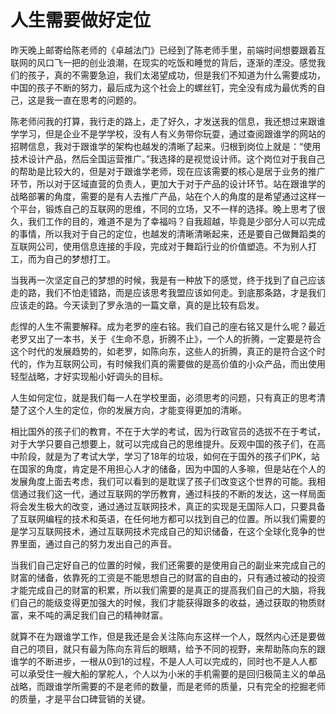 # 人生需要做好定位

昨天晚上邮寄给陈老师的《卓越法门》已经到了陈老师手里，前端时间想要跟着互联网的风口飞一把的创业浪潮，在现实的吃饭和睡觉的背后，逐渐的湮没。感觉我们的孩子，真的不需要急迫，我们太渴望成功，但是我们不知道为什么需要成功，中国的孩子不断的努力，最后成为这个社会上的螺丝钉，完全没有成为最优秀的自己，这是我一直在思考的问题的。

陈老师问我的打算，我行走的路上，走了好久，才发送我的信息，我还想过来跟谁学学习，但是企业不是学学校，没有人有义务带你玩耍，通过查阅跟谁学的网站的招聘信息，我对于跟谁学的架构也越发的清晰了起来。归根到岗位上就是：“使用技术设计产品，然后全国运营推广。”我选择的是视觉设计师。这个岗位对于我自己的帮助是比较大的，但是对于跟谁学老师，现在应该需要的核心是居于业务的推广环节，所以对于区域直营的负责人，更加大于对于产品的设计环节。站在跟谁学的战略部署的角度，需要的是有人去推广产品，站在个人的角度的是希望通过这样一个平台，锻炼自己的互联网的思维，不同的立场，又不一样的选择。晚上思考了很久，我们工作的目的，难道不是为了幸福吗？自我超越，毕竟是少部分人可以完成的事情，所以我对于自己的定位，也越发的清晰清晰起来，还是要自己做舞蹈类的互联网公司，使用信息连接的手段，完成对于舞蹈行业的价值塑造。不为别人打工，而为自己的梦想打工。

当我再一次坚定自己的梦想的时候，我是有一种放下的感觉，终于找到了自己应该走的路，我们不怕走错路，而是应该思考我盟应该如何走。到底那条路，才是我们应该走的路。今天读到了罗永浩的一篇文章，真的是比较有启发。

彪悍的人生不需要解释。成为老罗的座右铭。我们自己的座右铭又是什么呢？最近老罗又出了一本书，关于《生命不息，折腾不止》，一个人的折腾，一定要是符合这个时代的发展趋势的，如老罗，如陈向东，这些人的折腾，真正的是符合这个时代的，作为互联网公司，有时候我们真的需要做的是高价值的小众产品，而出使用轻型战略，才好实现船小好调头的目标。

人生如何定位，就是我们每一人在学校里面，必须思考的问题，只有真正的思考清楚了这个人生的定位，你的发展方向，才能变得更加的清晰。

相比国外的孩子们的教育，不在于大学的考试，因为行政官员的选拔不在于考试，对于大学只要自己想要上，就可以完成自己的思维提升。反观中国的孩子们，在高中阶段，就是为了考试大学，学习了18年的垃圾，如何在于国外的孩子们PK，站在国家的角度，肯定是不用担心人才的储备，因为中国的人多嘛，但是站在个人的发展角度上面去考虑，我们可以看到的是耽误了孩子们改变这个世界的可能。我相信通过我们这一代，通过互联网的学历教育，通过科技的不断的发达，这一样局面将会发生极大的改变，通过通过互联网技术，真正的实现是无国际人口，只要具备了互联网编程的技术和英语，在任何地方都可以找到自己的位置。所以我们需要的是学习互联网技术，通过互联网技术完成自己的知识储备，在这个全球化竞争的世界里面，通过自己的努力发出自己的声音。

当我们自己定好自己的位置的时候，我们还需要的是使用自己的副业来完成自己的财富的储备，依靠死的工资是不能思想自己的财富的自由的，只有通过被动的投资才能完成自己的财富的积累，所以我们需要的是真正的提高我们自己的大脑，将我们自己的能级变得更加强大的时候，我们才能获得跟多的收益，通过获取的物质财富，来不吨的满足我们自己的精神财富。

就算不在为跟谁学工作，但是我还是会关注陈向东这样一个人，既然内心还是要做自己的项目，就只有最为陈向东背后的眼睛，给予不同的视野，来帮助陈向东的跟谁学的不断进步，一根从0到1的过程，不是人人可以完成的，同时也不是人人都可以承受住一艘大船的掌舵人，个人以为小米的手机需要的是回归极简主义的单品战略，而跟谁学所需要的不是老师的数量，而是老师的质量，只有完全的挖掘老师的质量，才是平台口碑营销的关键。
